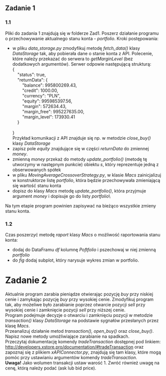 ## Zadanie 1
### 1.1
Pliki do zadania 1 znajdują się w folderze Zad1. Poszerz działanie programu o przechowywanie aktualnego stanu konta - *portfolio*.
Kroki postępowania:
- w pliku *data_storage.py* zmodyfikuj metodę *fetch_data()* klasy *DataStorage* tak, aby pobierała dane o stanie konta z API. Polecenie, które należy przekazać do serwera to *getMarginLevel* (bez dodatkowych argumentów). Serwer odpowie następującą strukturą:\
{ <br>
&nbsp;&nbsp;&nbsp;&nbsp;"status": true,\
&nbsp;&nbsp;&nbsp;&nbsp;"returnData": { <br>
&nbsp;&nbsp;&nbsp;&nbsp;&nbsp;&nbsp;&nbsp;&nbsp;"balance": 995800269.43,\
&nbsp;&nbsp;&nbsp;&nbsp;&nbsp;&nbsp;&nbsp;&nbsp;"credit": 1000.00,\
&nbsp;&nbsp;&nbsp;&nbsp;&nbsp;&nbsp;&nbsp;&nbsp;"currency": "PLN",\
&nbsp;&nbsp;&nbsp;&nbsp;&nbsp;&nbsp;&nbsp;&nbsp;"equity": 995985397.56,\
&nbsp;&nbsp;&nbsp;&nbsp;&nbsp;&nbsp;&nbsp;&nbsp;"margin": 572634.43,\
&nbsp;&nbsp;&nbsp;&nbsp;&nbsp;&nbsp;&nbsp;&nbsp;"margin_free": 995227635.00,\
&nbsp;&nbsp;&nbsp;&nbsp;&nbsp;&nbsp;&nbsp;&nbsp;"margin_level": 173930.41\
&nbsp;&nbsp;&nbsp;&nbsp;} <br>	
} <br>
Przykład komunikacji z API znajduje się np. w metodzie *close_buy()* klasy *DataStorage*
- zapisz pole *equity* znajdujące się w części *returnData* do zmiennej *money*.
- zmienną *money* przekaż do metody *update_portfolio()* (metodę tę utworzymy w następnym punkcie) obiektu *s*, który reprezentuje jedną z obserwowanych spółek
- w pliku *MovingAverageCrossoverStrategy.py*, w klasie *Macs* zainicjalizuj w konstruktorze listę *portfolio*, która będzie przechowywała zmieniającą się wartość stanu konta
- dopisz do klasy *Macs* metodę *update_portfolio()*, która przyjmuje argument *money* i dopisuje go do listy *portfolio*\
<!-- End of list -->
Na tym etapie program powinien zapisywać na bieżąco wszystkie zmieny stanu konta.
### 1.2
Czas poszerzyć metodę *raport* klasy *Macs* o możliwość raportowania stanu konta:
- dodaj do DataFramu *df* kolumnę *Poftfolio* i pszechowaj w niej zmienną *portfolio*
- do *fig* dodaj subplot, który narysuje wykres zmian w portfolio.

# Zadanie 2
Aktualnie program zarabia pieniądze otwierając pozycję *buy* przy niskiej cenie i zamykając pozycję *buy* przy wysokiej cenie. Zmodyfikuj program tak, aby możeliwe było zarabianie poprzez otwarcie pozycji *sell* przy wysokiej cenie i zamknięcie pozycji *sell* przy niższej cenie.\
Program podejmuje decyzje o otwarciu i zamknięciu pozycji w metodzie *transaction()* klasy *DataStorage* na podstawie sygnałów przesłanych przez klasę *Macs*.\
Przeanalizuj działanie metod *transaction(), open_buy()* oraz *close_buy()*. Napisz nowe metody umożliwiające zarabianie na spadkach.\
Przeczytaj dokumentację komendy *tradeTransaction* dostępnej pod linkiem:\
http://developers.xstore.pro/documentation/#tradeTransaction
oraz zapoznaj się z plikiem *xAPIConnector.py*, znajdują się tam klasy, które mogą pomóc przy ustawianiu argumentów komendy *tradeTransaction*.\
**Uwaga!** Jako wolumen transakcji ustaw warość 1. Zwróć również uwagę na cenę, którą należy podać (ask lub bid price).
